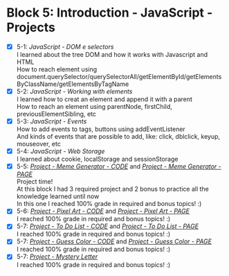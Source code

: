 # Block 5: Introduction - JavaScript - Projects

- [x] 5-1: _JavaScript - DOM e selectors_  
I learned about the tree DOM and how it works with Javascript and HTML  
How to reach element using document.querySelector/querySelectorAll/getElementById/getElementsByClassName/getElementsByTagName  
- [x] 5-2: _JavaScript - Working with elements_  
I learned how to creat an element and append it with a parent  
How to reach an element using parentNode, firstChild, previousElementSibling, etc  
- [x] 5-3: _JavaScript - Events_  
How to add events to tags, buttons using addEventListener  
And kinds of events that are possible to add, like: click, dblclick, keyup, mouseover, etc  
- [x] 5-4: _JavaScript - Web Storage_  
I learned about cookie, localStorage and sessionStorage  
- [x] 5-5: _[Project - Meme Generator - CODE](https://github.com/carolbezerra-dev/trybe-projects/tree/master/1.WebDevelopment/5.DOM-Selectors/Meme-Generator)_ and _[Project - Meme Generator - PAGE](https://carolbezerra-dev.github.io/trybe-projects/1.WebDevelopment/5.DOM-Selectors/Meme-Generator/)_  
Project time!  
At this block I had 3 required project and 2 bonus to practice all the knowledge learned until now  
In this one I reached 100% grade in required and bonus topics! :)  
- [x] 5-6: _[Project - Pixel Art - CODE](https://github.com/carolbezerra-dev/trybe-projects/tree/master/1.WebDevelopment/5.DOM-Selectors/Pixels-Art)_ and _[Project - Pixel Art - PAGE](https://carolbezerra-dev.github.io/trybe-projects/1.WebDevelopment/5.DOM-Selectors/Pixels-Art/)_  
I reached 100% grade in required and bonus topics! :)  
- [x] 5-7: _[Project - To Do List - CODE](https://github.com/carolbezerra-dev/trybe-projects/tree/master/1.WebDevelopment/5.DOM-Selectors/ToDo-List)_ and _[Project - To Do List - PAGE](https://carolbezerra-dev.github.io/trybe-projects/1.WebDevelopment/5.DOM-Selectors/ToDo-List/)_  
I reached 100% grade in required and bonus topics! :)  
- [x] 5-7: _[Project - Guess Color - CODE](https://github.com/carolbezerra-dev/trybe-projects/tree/master/1.WebDevelopment/5.DOM-Selectors/Color-Guess)_ and _[Project - Guess Color - PAGE](https://carolbezerra-dev.github.io/trybe-projects/1.WebDevelopment/5.DOM-Selectors/Color-Guess/)_  
I reached 100% grade in required and bonus topics! :)  
- [x] 5-7: _[Project - Mystery Letter]()_  
I reached 100% grade in required and bonus topics! :)
